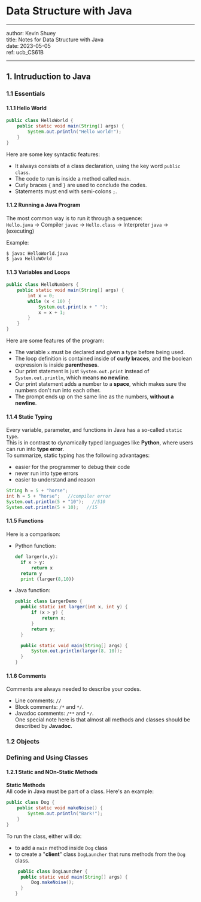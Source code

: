 # Data Structure with Java
- - -
author: Kevin Shuey  
title: Notes for Data Structure with Java  
date: 2023-05-05  
ref: ucb_CS61B
- - -



## 1. Intruduction to Java

### 1.1 Essentials  

#### 1.1.1 Hello World

```java
public class HelloWorld {
    public static void main(String[] args) {
        System.out.println("Hello world!");
    }
}
```

Here are some key syntactic features:
* It always consists of a class declaration, using the key word `public class`.
* The code to run is inside a method called `main`.
* Curly braces `{` and `}` are used to conclude the codes.
* Statements must end with semi-colons `;`.

#### 1.1.2 Running a Java Program
The most common way is to run it through a sequence:  
`Hello.java` -> Compiler `javac` -> `Hello.class` -> Interpreter `java` -> (executing)  

Example:
```shell
$ javac HelloWorld.java
$ java HelloWOrld
```


#### 1.1.3 Variables and Loops
```java
public class HelloNumbers {
    public static void main(String[] args) {
        int x = 0;
        while (x < 10) {
            System.out.print(x + " ");
            x = x + 1;
        }
    }
}
```

Here are some features of the program:
* The variable `x` must be declared and given a type before being used.
* The loop definition is contained inside of **curly braces**, and the boolean expression is inside **parentheses**.
* Our print statement is just `System.out.print` instead of `System.out.println`, which means **no newline**.
* Our print statement adds a number to a **space**, which makes sure the numbers don't run into each other. 
* The prompt ends up on the same line as the numbers, **without a newline**.

#### 1.1.4 Static Typing
Every variable, parameter, and functions in Java has a so-called `static type`.   
This is in contrast to dynamically typed languages like **Python**, where users can run into **type error**.  
To summarize, static typing has the following advantages:
* easier for the programmer to debug their code
* never run into type errors
* easier to understand and reason  

```java
String h = 5 + "horse";
int h = 5 + "horse";   //compiler error
System.out.println(5 + "10");   //510
System.out.println(5 + 10);   //15
```

#### 1.1.5 Functions
Here is a comparison:  
* Python function:

  ```python
  def larger(x,y):
    if x > y: 
        return x
    return y
    print (larger(8,10))
  ```

* Java function:

  ```java
  public class LargerDemo {
    public static int larger(int x, int y) {
        if (x > y) {
            return x;
        }
        return y;
    }
  
    public static void main(String[] args) {
        System.out.println(larger(8, 10));
    }
  }
  ```

#### 1.1.6 Comments
Comments are always needed to describe your codes.  
* Line comments: `//` 
* Block comments: `/*` and `*/`.
* Javadoc comments: `/**` and `*/`.  
    One special note here is that almost all methods and classes should be described by **Javadoc**. 

### 1.2 Objects

### Defining and Using Classes

#### 1.2.1 Static and NOn-Static Methods

**Static Methods**  
All code in Java must be part of a class. Here's an example:  
```java
public class Dog {
    public static void makeNoise() {
        System.out.println("Bark!");
    }
}
```
To run the class, either will do:  
* to add a `main` method inside `Dog` class
* to create a "**client**" class `DogLauncher` that runs methods from the `Dog` class.
  ```java
   public class DogLauncher {
    public static void main(String[] args) {
        Dog.makeNoise();
    }
  }
  ```